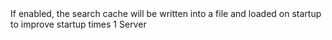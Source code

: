 <function name="holylib_filesystem_savesearchcache" parent="" type="libraryfield">
    <description>
		<added version="0.7"></added>
        If enabled, the search cache will be written into a file and loaded on startup to improve startup times
    </description>
    <value>1</value>
    <realm>Server</realm>
</function>